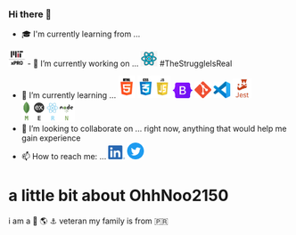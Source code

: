 ### Hi there 👋

<!--
**OhhNoo2150/OhhNoo2150** is a ✨ _special_ ✨ repository because its `README.md` (this file) appears on your GitHub profile.

Here are some ideas to get you started:




- 🤔 I’m looking for help with ...
- 💬 Ask me about ...

- 😄 Pronouns: ...
- ⚡ Fun fact: ...
-->
- :mortar_board: I'm currently learning from ...
<img src='./img/mitxPro_logoStacked.jpeg' alt='MIT Logo' width='30'>
- 🔭 I’m currently working on ...
<img src='./img/react_logo_trans' alt='React Logo' width='30'> #TheStruggleIsReal 


- 🌱 I’m currently learning ...
<img src='./img/html5_logo.gif' alt='HTML5 logo' width='30'> <img src='./img/css3_logo.gif' alt='CSS3 logo' width='30'><img src='./img/javascript_logo.gif' alt='JavaScript logo' width='30'> <img src='./img/bootstrap-logo.svg' alt='Bootstrap logo' width='35'> <img src='./img/gitLogoOrangeRed.png' alt='VS Code logo' width='30'> <img src='./img/vsCodeLogo.png' alt='VS Code logo' width='30'> <img src='./img/jest_logo.gif' alt='Jest Logo' height='35'> <img src='./img/mernStackTrans.png' alt='VS Code logo' height='40'>
- 👯 I’m looking to collaborate on ...
right now, anything that would help me gain experience 
- 📫 How to reach me: ...
<img src='./img/linedIn_blue.png' alt='LinkedIn logo' width='30' href='https://www.linkedin.com/in/danielrivera/'> <img src='./img/Twitter_social_icons_circle-blue.png' alt='Twitter logo' width='30' href='https://twitter.com/Boricua2150'>
# a little bit about OhhNoo2150
i am a :eagle: :earth_americas: :anchor: veteran
my family is from :puerto_rico:
